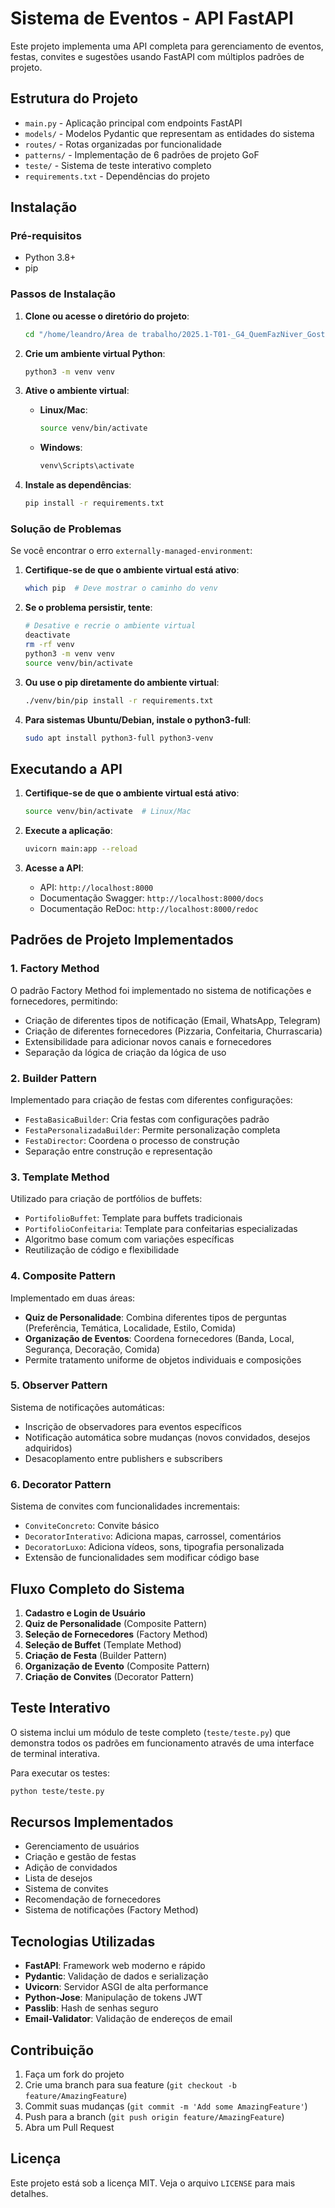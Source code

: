 # Sistema de Eventos - API FastAPI

Este projeto implementa uma API completa para gerenciamento de eventos, festas, convites e sugestões usando FastAPI com múltiplos padrões de projeto.

## Estrutura do Projeto

- `main.py` - Aplicação principal com endpoints FastAPI
- `models/` - Modelos Pydantic que representam as entidades do sistema
- `routes/` - Rotas organizadas por funcionalidade
- `patterns/` - Implementação de 6 padrões de projeto GoF
- `teste/` - Sistema de teste interativo completo
- `requirements.txt` - Dependências do projeto

## Instalação

### Pré-requisitos
- Python 3.8+
- pip

### Passos de Instalação

1. **Clone ou acesse o diretório do projeto**:
   ```bash
   cd "/home/leandro/Área de trabalho/2025.1-T01-_G4_QuemFazNiver_GostaDe_Entrega_03/backend"
   ```

2. **Crie um ambiente virtual Python**:
   ```bash
   python3 -m venv venv
   ```

3. **Ative o ambiente virtual**:
   - **Linux/Mac**: 
     ```bash
     source venv/bin/activate
     ```
   - **Windows**: 
     ```bash
     venv\Scripts\activate
     ```

4. **Instale as dependências**:
   ```bash
   pip install -r requirements.txt
   ```

### Solução de Problemas

Se você encontrar o erro `externally-managed-environment`:

1. **Certifique-se de que o ambiente virtual está ativo**:
   ```bash
   which pip  # Deve mostrar o caminho do venv
   ```

2. **Se o problema persistir, tente**:
   ```bash
   # Desative e recrie o ambiente virtual
   deactivate
   rm -rf venv
   python3 -m venv venv
   source venv/bin/activate
   ```

3. **Ou use o pip diretamente do ambiente virtual**:
   ```bash
   ./venv/bin/pip install -r requirements.txt
   ```

4. **Para sistemas Ubuntu/Debian, instale o python3-full**:
   ```bash
   sudo apt install python3-full python3-venv
   ```

## Executando a API

1. **Certifique-se de que o ambiente virtual está ativo**:
   ```bash
   source venv/bin/activate  # Linux/Mac
   ```

2. **Execute a aplicação**:
   ```bash
   uvicorn main:app --reload
   ```

3. **Acesse a API**:
   - API: `http://localhost:8000`
   - Documentação Swagger: `http://localhost:8000/docs`
   - Documentação ReDoc: `http://localhost:8000/redoc`

## Padrões de Projeto Implementados

### 1. Factory Method
O padrão Factory Method foi implementado no sistema de notificações e fornecedores, permitindo:
- Criação de diferentes tipos de notificação (Email, WhatsApp, Telegram)
- Criação de diferentes fornecedores (Pizzaria, Confeitaria, Churrascaria)
- Extensibilidade para adicionar novos canais e fornecedores
- Separação da lógica de criação da lógica de uso

### 2. Builder Pattern
Implementado para criação de festas com diferentes configurações:
- `FestaBasicaBuilder`: Cria festas com configurações padrão
- `FestaPersonalizadaBuilder`: Permite personalização completa
- `FestaDirector`: Coordena o processo de construção
- Separação entre construção e representação

### 3. Template Method
Utilizado para criação de portfólios de buffets:
- `PortifolioBuffet`: Template para buffets tradicionais
- `PortifolioConfeitaria`: Template para confeitarias especializadas
- Algoritmo base comum com variações específicas
- Reutilização de código e flexibilidade

### 4. Composite Pattern
Implementado em duas áreas:
- **Quiz de Personalidade**: Combina diferentes tipos de perguntas (Preferência, Temática, Localidade, Estilo, Comida)
- **Organização de Eventos**: Coordena fornecedores (Banda, Local, Segurança, Decoração, Comida)
- Permite tratamento uniforme de objetos individuais e composições

### 5. Observer Pattern
Sistema de notificações automáticas:
- Inscrição de observadores para eventos específicos
- Notificação automática sobre mudanças (novos convidados, desejos adquiridos)
- Desacoplamento entre publishers e subscribers

### 6. Decorator Pattern
Sistema de convites com funcionalidades incrementais:
- `ConviteConcreto`: Convite básico
- `DecoratorInterativo`: Adiciona mapas, carrossel, comentários
- `DecoratorLuxo`: Adiciona vídeos, sons, tipografia personalizada
- Extensão de funcionalidades sem modificar código base

## Fluxo Completo do Sistema

1. **Cadastro e Login de Usuário**
2. **Quiz de Personalidade** (Composite Pattern)
3. **Seleção de Fornecedores** (Factory Method)
4. **Seleção de Buffet** (Template Method)
5. **Criação de Festa** (Builder Pattern)
6. **Organização de Evento** (Composite Pattern)
7. **Criação de Convites** (Decorator Pattern)

## Teste Interativo

O sistema inclui um módulo de teste completo (`teste/teste.py`) que demonstra todos os padrões em funcionamento através de uma interface de terminal interativa.

Para executar os testes:
```bash
python teste/teste.py
```

## Recursos Implementados

- Gerenciamento de usuários
- Criação e gestão de festas
- Adição de convidados
- Lista de desejos
- Sistema de convites
- Recomendação de fornecedores
- Sistema de notificações (Factory Method)

## Tecnologias Utilizadas

- **FastAPI**: Framework web moderno e rápido
- **Pydantic**: Validação de dados e serialização
- **Uvicorn**: Servidor ASGI de alta performance
- **Python-Jose**: Manipulação de tokens JWT
- **Passlib**: Hash de senhas seguro
- **Email-Validator**: Validação de endereços de email

## Contribuição

1. Faça um fork do projeto
2. Crie uma branch para sua feature (`git checkout -b feature/AmazingFeature`)
3. Commit suas mudanças (`git commit -m 'Add some AmazingFeature'`)
4. Push para a branch (`git push origin feature/AmazingFeature`)
5. Abra um Pull Request

## Licença

Este projeto está sob a licença MIT. Veja o arquivo `LICENSE` para mais detalhes.
